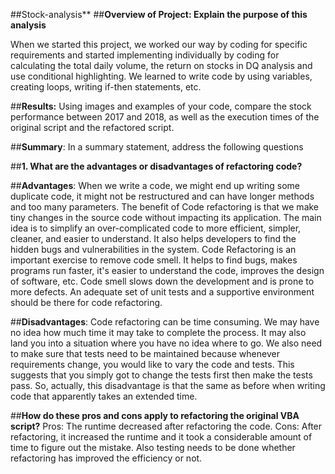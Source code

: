 ##Stock-analysis**
##**Overview of Project: Explain the purpose of this analysis**

When we started this project, we worked our way by coding for specific requirements and started implementing individually by coding for calculating the total daily volume, the return on stocks in DQ analysis and use conditional highlighting. We learned to write code by using variables, creating loops, writing if-then statements, etc. 

##**Results:**
Using images and examples of your code, compare the stock performance between 2017 and 2018, as well as the execution times of the original script and the refactored script.

##**Summary**: In a summary statement, address the following questions

##**1. What are the advantages or disadvantages of refactoring code?**

##**Advantages**:
When we write a code, we might end up writing some duplicate code, it might not be restructured and can have longer methods and too many parameters. 
The benefit of Code refactoring is that we make tiny changes in the source code without impacting its application. The main idea is to simplify an over-complicated code to more efficient, simpler, cleaner, and easier to understand. It also helps developers to find the hidden bugs and vulnerabilities in the system. 
Code Refactoring is an important exercise to remove code smell. It helps to find bugs, makes programs run faster, it's easier to understand the code, improves the design of software, etc. Code smell slows down the development and is prone to more defects. An adequate set of unit tests and a supportive environment should be there for code refactoring.

##**Disadvantages**:
Code refactoring can be time consuming. We may have no idea how much time it may take to complete the process. It may also land you into a situation where you have no idea where to go.
We also need to make sure that tests need to be maintained because whenever requirements change, you would like to vary the code and tests. This suggests that you simply got to change the tests first then make the tests pass. So, actually, this disadvantage is that the same as before when writing code that apparently takes an extended time.

##**How do these pros and cons apply to refactoring the original VBA script?**
Pros: The runtime decreased after refactoring the code. 
Cons: After refactoring, it increased the runtime and it took a considerable amount of time to figure out the mistake. Also testing needs to be done whether refactoring has improved the efficiency or not. 

